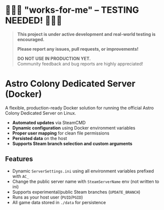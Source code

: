 # 🚧🚧🚧 "works-for-me" – TESTING NEEDED! 🚧🚧🚧

> **This project is under active development and real-world testing is encouraged.**
>
> **Please report any issues, pull requests, or improvements!**
>
> **DO NOT USE IN PRODUCTION YET.**  
> Community feedback and bug reports are highly appreciated!


# Astro Colony Dedicated Server (Docker)

A flexible, production-ready Docker solution for running the official Astro Colony Dedicated Server on Linux.  
- **Automated updates** via SteamCMD
- **Dynamic configuration** using Docker environment variables
- **Proper user mapping** for clean file permissions
- **Persisted data** on the host
- **Supports Steam branch selection and custom arguments**



## Features

- Dynamic `ServerSettings.ini` using all environment variables prefixed with `AC_`
- Change the public server name with `SteamServerName` env (not written to ini)
- Supports experimental/public Steam branches (`UPDATE_BRANCH`)
- Runs as your host user (`PUID`/`PGID`)
- All game data stored in `./data` for persistence


